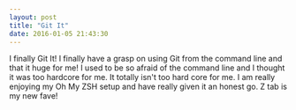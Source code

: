 ```yaml
---
layout: post
title: "Git It"
date: 2016-01-05 21:43:30
---
```

I finally Git It! I finally have a grasp on using Git from the command line and that it huge for me! I used to be so afraid of the command line and I thought it was too hardcore for me. It totally isn't too hard core for me. I am really enjoying my Oh My ZSH setup and have really given it an honest go. Z tab is my new fave!
